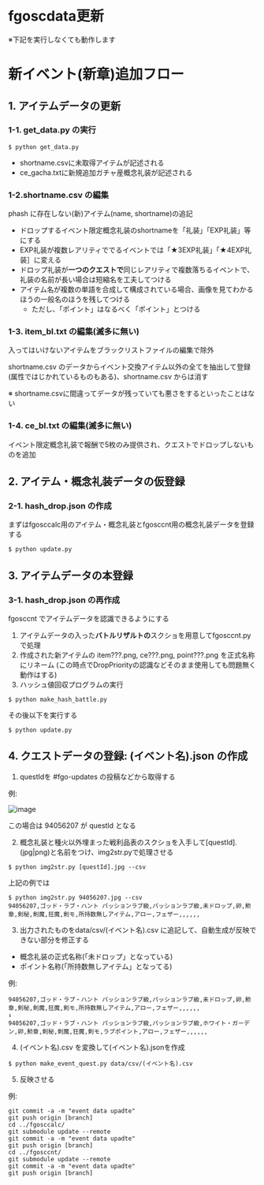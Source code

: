 # fgoscdata更新

※下記を実行しなくても動作します

# 新イベント(新章)追加フロー

## 1. アイテムデータの更新

### 1-1. get_data.py の実行
```
$ python get_data.py
```
- shortname.csvに未取得アイテムが記述される
- ce_gacha.txtに新規追加ガチャ産概念礼装が記述される

### 1-2.shortname.csv の編集
phash に存在しない(新)アイテム(name, shortname)の追記　

* ドロップするイベント限定概念礼装のshortnameを「礼装」「EXP礼装」等にする
* EXP礼装が複数レアリティででるイベントでは「★3EXP礼装」「★4EXP礼装］に変える
* ドロップ礼装が**一つのクエストで**同じレアリティで複数落ちるイベントで、礼装の名前が長い場合は短縮名を工夫してつける
* アイテム名が複数の単語を合成して構成されている場合、画像を見てわかるほうの一般名のほうを残してつける
  * ただし、「ポイント」はなるべく「ポイント」とつける

### 1-3. item_bl.txt の編集(滅多に無い)
 入ってはいけないアイテムをブラックリストファイルの編集で除外 

shortname.csv のデータからイベント交換アイテム以外の全てを抽出して登録(属性ではじかれているものもある)、shortname.csv からは消す

※ shortname.csvに間違ってデータが残っていても悪さをするといったことはない

### 1-4. ce_bl.txt の編集(滅多に無い)
イベント限定概念礼装で報酬で5枚のみ提供され、クエストでドロップしないものを追加

## 2. アイテム・概念礼装データの仮登録
### 2-1. hash_drop.json の作成

まずはfgosccalc用のアイテム・概念礼装とfgosccnt用の概念礼装データを登録する
```
$ python update.py
```

## 3. アイテムデータの本登録
### 3-1. hash_drop.json の再作成
fgosccnt でアイテムデータを認識できるようにする

1. アイテムデータの入った**バトルリザルトの**スクショを用意してfgosccnt.py で処理
2. 作成された新アイテムの item???.png, ce???.png, point???.png を正式名称にリネーム
(この時点でDropPriorityの認識などそのまま使用しても問題無く動作はする)
3. ハッシュ値回収プログラムの実行
```
$ python make_hash_battle.py
```

その後以下を実行する

```
$ python update.py
```
## 4. クエストデータの登録: (イベント名).json の作成
1. questIdを #fgo-updates の投稿などから取得する

例:

![image](https://user-images.githubusercontent.com/62515228/107876427-494b6a00-6f09-11eb-8903-4f3cab09f939.png)

この場合は 94056207 が questId となる

2. 概念礼装と種火以外埋まった戦利品表のスクショを入手して[questId].(jpg|png)と名前をつけ、img2str.pyで処理させる
```
$ python img2str.py [questId].jpg --csv
```
上記の例では
```
$ python img2str.py 94056207.jpg --csv
94056207,ゴッド・ラブ・ハント パッションラブ級,パッションラブ級,未ドロップ,卵,勲章,剣秘,剣魔,狂魔,剣モ,所持数無しアイテム,アロー,フェザー,,,,,,
```

3. 出力されたものをdata/csv/(イベント名).csv に追記して、自動生成が反映できない部分を修正する
- 概念礼装の正式名称(「未ドロップ」となっている)
- ポイント名称(「所持数無しアイテム」となってる)

例:
```
94056207,ゴッド・ラブ・ハント パッションラブ級,パッションラブ級,未ドロップ,卵,勲章,剣秘,剣魔,狂魔,剣モ,所持数無しアイテム,アロー,フェザー,,,,,,
↓
94056207,ゴッド・ラブ・ハント パッションラブ級,パッションラブ級,ホワイト・ガーデン,卵,勲章,剣秘,剣魔,狂魔,剣モ,ラブポイント,アロー,フェザー,,,,,,
```

4.  (イベント名).csv を変換して(イベント名).jsonを作成
```
$ python make_event_quest.py data/csv/(イベント名).csv
```

5. 反映させる

例:
```
git commit -a -m "event data upadte"
git push origin [branch]
cd ../fgosccalc/
git submodule update --remote
git commit -a -m "event data upadte"
git push origin [branch]
cd ../fgosccnt/
git submodule update --remote
git commit -a -m "event data upadte"
git push origin [branch]

```

